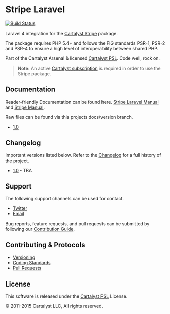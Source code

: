 # Stripe Laravel

[![Build Status](http://ci.cartalyst.com/build-status/svg/47)](http://ci.cartalyst.com/build-status/view/47)

Laravel 4 integration for the [Cartalyst Stripe](https://cartalyst.com/manual/stripe) package.

The package requires PHP 5.4+ and follows the FIG standards PSR-1, PSR-2 and PSR-4 to ensure a high level of interoperability between shared PHP.

Part of the Cartalyst Arsenal & licensed [Cartalyst PSL](LICENSE). Code well, rock on.

> **Note:** An active [Cartalyst subscription](https://cartalyst.com/pricing) is required in order to use the Stripe package.

## Documentation

Reader-friendly Documentation can be found here. [Stripe Laravel Manual](https://cartalyst.com/manual/stripe-laravel) and [Stripe Manual](https://cartalyst.com/manual/stripe).

Raw files can be found via this projects docs/version branch.

- [1.0](https://github.com/cartalyst/stripe-laravel/tree/docs/1.0)

## Changelog

Important versions listed below. Refer to the [Changelog](CHANGELOG.md) for a full history of the project.

- [1.0](CHANGELOG.md) - TBA

## Support

The following support channels can be used for contact.

- [Twitter](https://cartalyst.com/@twitter)
- [Email](mailto:help@cartalyst.com)

Bug reports, feature requests, and pull requests can be submitted by following our [Contribution Guide](CONTRIBUTING.md).

## Contributing & Protocols

- [Versioning](CONTRIBUTING.md#versioning)
- [Coding Standards](CONTRIBUTING.md#coding-standards)
- [Pull Requests](CONTRIBUTING.md#pull-requests)

## License

This software is released under the [Cartalyst PSL](LICENSE) License.

© 2011-2015 Cartalyst LLC, All rights reserved.
